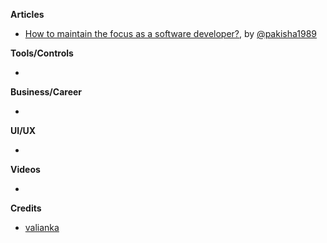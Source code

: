 **Articles**

* [How to maintain the focus as a software developer?](https://medium.com/flawless-app-stories/how-to-maintain-the-focus-as-a-software-developer-d43aeb25693c), by [@pakisha1989](https://twitter.com/pakisha1989)

**Tools/Controls**

* 
**Business/Career**

* 

**UI/UX**

* 

**Videos**

*

**Credits**

* [valianka](https://github.com/valianka)
